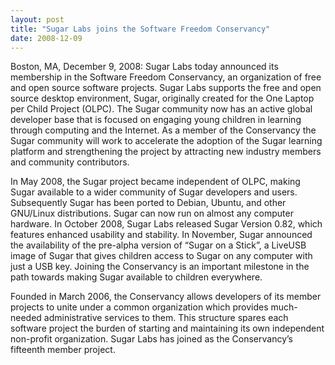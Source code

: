 ```yaml
---
layout: post
title: "Sugar Labs joins the Software Freedom Conservancy"
date: 2008-12-09
---
```



Boston, MA, December 9, 2008: Sugar Labs today announced its membership in the
Software Freedom Conservancy, an organization of free and open source software
projects. Sugar Labs supports the free and open source desktop environment,
Sugar, originally created for the One Laptop per Child Project (OLPC). The
Sugar community now has an active global developer base that is focused on
engaging young children in learning through computing and the Internet. As a
member of the Conservancy the Sugar community will work to accelerate the
adoption of the Sugar learning platform and strengthening the project by
attracting new industry members and community contributors.

In May 2008, the Sugar project became independent of OLPC, making Sugar
available to a wider community of Sugar developers and users. Subsequently
Sugar has been ported to Debian, Ubuntu, and other GNU/Linux distributions.
Sugar can now run on almost any computer hardware. In October 2008, Sugar Labs
released Sugar Version 0.82, which features enhanced usability and stability.
In November, Sugar announced the availability of the pre-alpha version of
“Sugar on a Stick”, a LiveUSB image of Sugar that gives children access to
Sugar on any computer with just a USB key. Joining the Conservancy is an
important milestone in the path towards making Sugar available to children
everywhere.

Founded in March 2006, the Conservancy allows developers of its member
projects to unite under a common organization which provides much-needed
administrative services to them. This structure spares each software project
the burden of starting and maintaining its own independent non-profit
organization. Sugar Labs has joined as the Conservancy’s fifteenth member
project.

